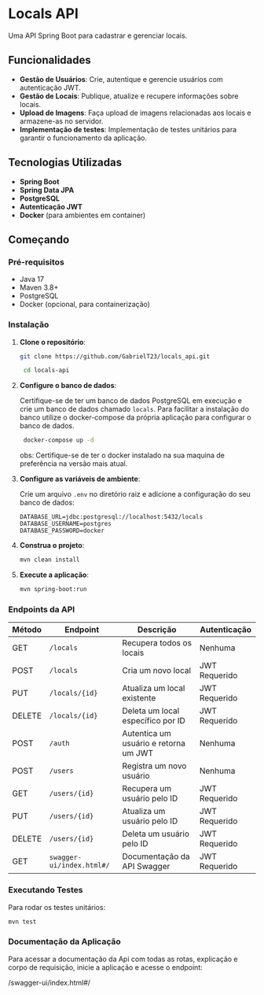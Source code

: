 # Locals API

Uma API Spring Boot para cadastrar e gerenciar locais.

## Funcionalidades

- **Gestão de Usuários**: Crie, autentique e gerencie usuários com autenticação JWT.
- **Gestão de Locais**: Publique, atualize e recupere informações sobre locais.
- **Upload de Imagens**: Faça upload de imagens relacionadas aos locais e armazene-as no servidor.
- **Implementação de testes**: Implementação de testes unitários para garantir o funcionamento da aplicação.
## Tecnologias Utilizadas

- **Spring Boot**
- **Spring Data JPA**
- **PostgreSQL**
- **Autenticação JWT**
- **Docker** (para ambientes em container)

## Começando

### Pré-requisitos

- Java 17
- Maven 3.8+
- PostgreSQL
- Docker (opcional, para containerização)

### Instalação

1. **Clone o repositório**:

    ```bash
    git clone https://github.com/GabrielT23/locals_api.git
    ```

   ```bash
    cd locals-api
    ```
2. **Configure o banco de dados**:
   
   Certifique-se de ter um banco de dados PostgreSQL em execução e crie um banco de dados chamado `locals`.
   Para facilitar a instalação do banco utilize o docker-compose da própria aplicação para configurar o banco de dados.
   ```bash
    docker-compose up -d
    ```
   obs: Certifique-se de ter o docker instalado na sua maquina de preferência na versão mais atual.
4. **Configure as variáveis de ambiente**:

   Crie um arquivo `.env` no diretório raiz e adicione a configuração do seu banco de dados:

    ```env
    DATABASE_URL=jdbc:postgresql://localhost:5432/locals
    DATABASE_USERNAME=postgres
    DATABASE_PASSWORD=docker
    ```

5. **Construa o projeto**:

    ```bash
    mvn clean install
    ```

6. **Execute a aplicação**:

    ```bash
    mvn spring-boot:run
    ```

### Endpoints da API

| Método | Endpoint                   | Descrição                                         | Autenticação   |
|--------|----------------------      |---------------------------------------------------|--------------- |
| GET    | `/locals`                  | Recupera todos os locais                          | Nenhuma        |
| POST   | `/locals`                  | Cria um novo local                                | JWT Requerido  |
| PUT    | `/locals/{id}`             | Atualiza um local existente                       | JWT Requerido  |
| DELETE | `/locals/{id}`             | Deleta um local específico por ID                 | JWT Requerido  |
| POST   | `/auth`                    | Autentica um usuário e retorna um JWT             | Nenhuma        |
| POST   | `/users`                   | Registra um novo usuário                          | Nenhuma        |
| GET    | `/users/{id}`              | Recupera um usuário pelo ID                       | JWT Requerido  |
| PUT    | `/users/{id}`              | Atualiza um usuário pelo ID                       | JWT Requerido  |
| DELETE | `/users/{id}`              | Deleta um usuário pelo ID                         | JWT Requerido  |
| GET    | `swagger-ui/index.html#/`  | Documentação da API Swagger                       | JWT Requerido  |

### Executando Testes

Para rodar os testes unitários:

```bash
mvn test
```

### Documentação da Aplicação
Para acessar a documentação da Api com todas as rotas, explicação e corpo de requisição, inicie a aplicação
e acesse o endpoint:

/swagger-ui/index.html#/
